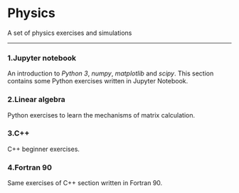 # Physics
A set of physics exercises and simulations

---

### 1.Jupyter notebook
An introduction to *Python 3*, *numpy*, *matplotlib* and *scipy*.
This section contains some Python exercises written in Jupyter Notebook.

### 2.Linear algebra
Python exercises to learn the mechanisms of matrix calculation.

### 3.C++
C++ beginner exercises.

### 4.Fortran 90
Same exercises of C++ section written in Fortran 90.
